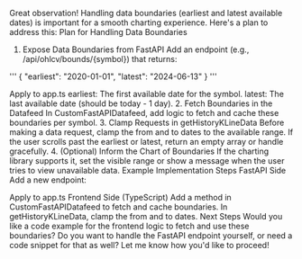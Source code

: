 Great observation! Handling data boundaries (earliest and latest available dates) is important for a smooth charting experience. Here's a plan to address this:
Plan for Handling Data Boundaries
1. Expose Data Boundaries from FastAPI
Add an endpoint (e.g., /api/ohlcv/bounds/{symbol}) that returns:

'''
  {
    "earliest": "2020-01-01",
    "latest": "2024-06-13"
  }
'''


Apply to app.ts
earliest: The first available date for the symbol.
latest: The last available date (should be today - 1 day).
2. Fetch Boundaries in the Datafeed
In CustomFastAPIDatafeed, add logic to fetch and cache these boundaries per symbol.
3. Clamp Requests in getHistoryKLineData
Before making a data request, clamp the from and to dates to the available range.
If the user scrolls past the earliest or latest, return an empty array or handle gracefully.
4. (Optional) Inform the Chart of Boundaries
If the charting library supports it, set the visible range or show a message when the user tries to view unavailable data.
Example Implementation Steps
FastAPI Side
Add a new endpoint:

Apply to app.ts
Frontend Side (TypeScript)
Add a method in CustomFastAPIDatafeed to fetch and cache boundaries.
In getHistoryKLineData, clamp the from and to dates.
Next Steps
Would you like a code example for the frontend logic to fetch and use these boundaries?
Do you want to handle the FastAPI endpoint yourself, or need a code snippet for that as well?
Let me know how you'd like to proceed!